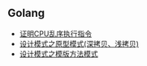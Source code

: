 
## Golang
* [证明CPU乱序执行指令](https://github.com/IT-MorningStar/basic-demo/tree/master/Golang/cpuDisorder)
* [设计模式之原型模式(深拷贝、浅拷贝)](https://github.com/IT-MorningStar/basic-demo/tree/master/Golang/prototype)
* [设计模式之模版方法模式](https://github.com/IT-MorningStar/basic-demo/tree/master/Golang/templateMethod)
